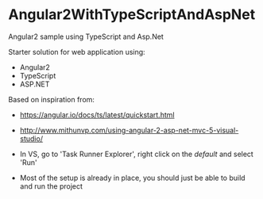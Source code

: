 # Angular2WithTypeScriptAndAspNet
Angular2 sample using TypeScript and Asp.Net

Starter solution for web application using:
+ Angular2
+ TypeScript
+ ASP.NET

Based on inspiration from:
* https://angular.io/docs/ts/latest/quickstart.html
* http://www.mithunvp.com/using-angular-2-asp-net-mvc-5-visual-studio/

* In VS, go to 'Task Runner Explorer', right click on the <em>default</em> and select 'Run'
* Most of the setup is already in place, you should just be able to build and run the project